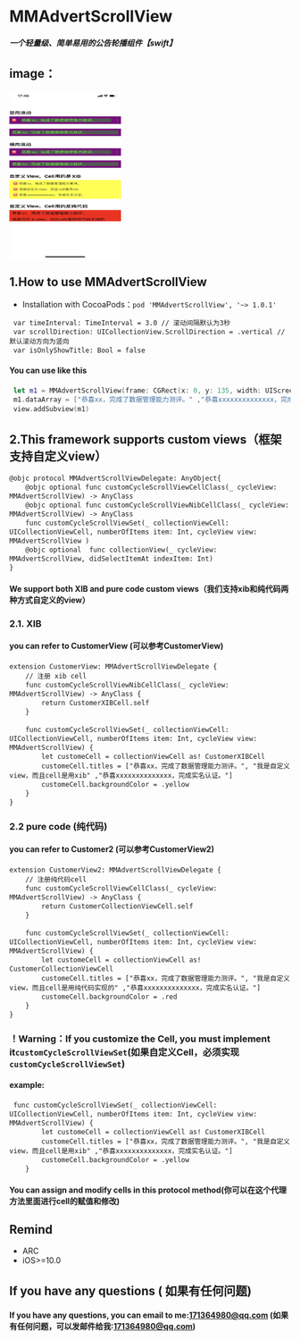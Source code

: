 # MMAdvertScrollView
##### 一个轻量级、简单易用的公告轮播组件【swift】
## image：

<img src="https://github.com/CoderHuiYu/MMAdvertScrollView/blob/main/example.jpg" width = "200" height = "300" alt="example" align=center />

## 1.How to use MMAdvertScrollView
* Installation with CocoaPods：`pod 'MMAdvertScrollView', '~> 1.0.1'`

```
 var timeInterval: TimeInterval = 3.0 // 滚动间隔默认为3秒
 var scrollDirection: UICollectionView.ScrollDirection = .vertical //默认滚动方向为竖向
 var isOnlyShowTitle: Bool = false
```
#### You can use like this
``` swift
 let m1 = MMAdvertScrollView(frame: CGRect(x: 0, y: 135, width: UIScreen.main.bounds.width, height: 40))
 m1.dataArray = ["恭喜xx，完成了数据管理能力测评。" ,"恭喜xxxxxxxxxxxxxx，完成实名认证。"]
 view.addSubview(m1)
```
## 2.This framework supports custom views（框架支持自定义view）
```
@objc protocol MMAdvertScrollViewDelegate: AnyObject{
    @objc optional func customCycleScrollViewCellClass(_ cycleView: MMAdvertScrollView) -> AnyClass
    @objc optional func customCycleScrollViewNibCellClass(_ cycleView: MMAdvertScrollView) -> AnyClass
    func customCycleScrollViewSet(_ collectionViewCell: UICollectionViewCell, numberOfItems item: Int, cycleView view: MMAdvertScrollView )
    @objc optional  func collectionView(_ cycleView: MMAdvertScrollView, didSelectItemAt indexItem: Int)
}
```
#### We support both XIB and pure code custom views（我们支持xib和纯代码两种方式自定义的view）
### 2.1. XIB
#### you can refer to CustomerView (可以参考CustomerView)
```
extension CustomerView: MMAdvertScrollViewDelegate {
    // 注册 xib cell
    func customCycleScrollViewNibCellClass(_ cycleView: MMAdvertScrollView) -> AnyClass {
        return CustomerXIBCell.self
    }
    
    func customCycleScrollViewSet(_ collectionViewCell: UICollectionViewCell, numberOfItems item: Int, cycleView view: MMAdvertScrollView) {
        let customeCell = collectionViewCell as! CustomerXIBCell
        customeCell.titles = ["恭喜xx，完成了数据管理能力测评。", "我是自定义view，而且cell是用xib" ,"恭喜xxxxxxxxxxxxxx，完成实名认证。"]
        customeCell.backgroundColor = .yellow
    }
}
```
### 2.2 pure code (纯代码)
#### you can refer to Customer2 (可以参考CustomerView2)
```
extension CustomerView2: MMAdvertScrollViewDelegate {
    // 注册纯代码cell
    func customCycleScrollViewCellClass(_ cycleView: MMAdvertScrollView) -> AnyClass {
        return CustomerCollectionViewCell.self
    }
    
    func customCycleScrollViewSet(_ collectionViewCell: UICollectionViewCell, numberOfItems item: Int, cycleView view: MMAdvertScrollView) {
        let customeCell = collectionViewCell as! CustomerCollectionViewCell
        customeCell.titles = ["恭喜xx，完成了数据管理能力测评。", "我是自定义view，而且cell是用纯代码实现的" ,"恭喜xxxxxxxxxxxxxx，完成实名认证。"]
        customeCell.backgroundColor = .red
    }
}
```
### ！Warning：If you customize the Cell, you must implement it`customCycleScrollViewSet`(如果自定义Cell，必须实现 `customCycleScrollViewSet`)

#### example:
```
 func customCycleScrollViewSet(_ collectionViewCell: UICollectionViewCell, numberOfItems item: Int, cycleView view: MMAdvertScrollView) {
        let customeCell = collectionViewCell as! CustomerXIBCell
        customeCell.titles = ["恭喜xx，完成了数据管理能力测评。", "我是自定义view，而且cell是用xib" ,"恭喜xxxxxxxxxxxxxx，完成实名认证。"]
        customeCell.backgroundColor = .yellow
    }
```
#### You can assign and modify cells in this protocol method(你可以在这个代理方法里面进行cell的赋值和修改)

## Remind
* ARC
* iOS>=10.0

## If you have any questions ( 如果有任何问题)
#### If you have any questions, you can email to me:171364980@qq.com (如果有任何问题，可以发邮件给我:171364980@qq.com)
